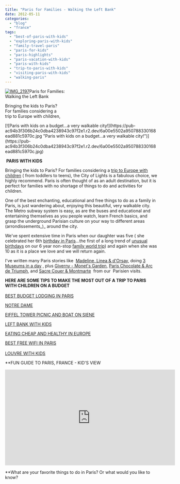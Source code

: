 ```yaml
---
title: "Paris for Families - Walking the Left Bank"
date: 2012-05-11
categories: 
  - "blog"
  - "france"
tags: 
  - "best-of-paris-with-kids"
  - "exploring-paris-with-kids"
  - "family-travel-paris"
  - "paris-for-kids"
  - "paris-highlights"
  - "paris-vacation-with-kids"
  - "paris-with-kids"
  - "trip-to-paris-with-kids"
  - "visiting-paris-with-kids"
  - "walking-paris"
---
```


[![IMG_2197](https://pub-ac94b3f306b24c0dba4238943c97f2e1.r2.dev/6a00e5502a950788330168ead880cd970c.jpg "IMG_2197")](https://pub-ac94b3f306b24c0dba4238943c97f2e1.r2.dev/6a00e5502a950788330168ead880cd970c.jpg)Paris for Families:  
Walking the Left Bank

Bringing the kids to Paris?  
For families considering a  
trip to Europe with children,

<!--more--> [![Paris with kids on a budget...a very walkable city!](https://pub-ac94b3f306b24c0dba4238943c97f2e1.r2.dev/6a00e5502a950788330168ead881c5970c.jpg "Paris with kids on a budget...a very walkable city!")](https://pub-ac94b3f306b24c0dba4238943c97f2e1.r2.dev/6a00e5502a950788330168ead881c5970c.jpg)

 **PARIS WITH KIDS**

Bringing the kids to Paris? For families considering a [trip to Europe with children](http://soultravelers3new.local/2012/02/5-best-european-family-vacations.html "trip to Europe with children") ( from toddlers to teens), the City of Lights is a fabulous choice, we highly recommend. Paris is often thought of as an adult destination, but it is perfect for families with no shortage of things to do and activities for children.  
  
One of the best enchanting, educational and free things to do as a family in Paris, is just wandering about, enjoying this beautiful, very walkable city. The Metro subway system is easy, as are the buses and educational and entertaining themselves as you people watch, learn French basics, and grasp the underground Parisian culture on your way to different areas (arrondissements_)_ around the city.  
  
We've spent extensive time in Paris when our daughter was five ( she celebrated her 6th [birthday in Paris](http://soultravelers3new.local/2006/09/mozarts-6th-at.html "birthday in paris")...the first of a long trend of [unusual birthdays](http://soultravelers3new.local/2011/10/celebrating-kids-birthdays-while-traveling.html "celebrating birthdays while traveling") on our 6 year non-stop [family world trip](http://soultravelers3new.local/2010/09/8-reasons-for-a-family-world-trip-international-vacations-holidays-abroad-longterm-travel-rtw.html "family world trip")) and again when she was 10 as it is a place we love and we will return again.  
  
I've written many Paris stories like  [Madeline, Linea & d'Orsay](http://soultravelers3new.local/2006/09/madeline-linea.html "family trave paris Madeline, D'Orsay, Linea"), doing [3 Museums in a day](http://soultravelers3new.local/2006/09/3-museums-in-a.html "Paris 3 museums in a day") , plus [Giverny - Monet's Garden](http://soultravelers3new.local/2006/10/giverny-monets.html "Giverny monet's garden day trip from Paris"), [Paris Chocolate & Arc de Triumph](http://soultravelers3new.local/2006/09/sun-arc-de-triu.html "Paris chocolate arc de triumph"), and [Sacre Couer & Montmarte](http://soultravelers3new.local/2006/10/sacre-coeur-mon.html#more "Paris with kids Sacre Coer & Montmarte")  from our  Parisien visits.  
  
**HERE ARE SOME TIPS TO MAKE THE MOST OUT OF A TRIP TO PARIS WITH CHILDREN ON A BUDGET**  
[  
](http://soultravelers3new.local/2010/10/free-wifi-travel-office-paris-digital-nomad-technomad-minimalist-workshift-mobile-work-on-the-road.html "BEST WIFI IN PARIS")[BEST BUDGET LODGING IN PARIS](http://soultravelers3new.local/2006/09/paris-bois-de-b.html "Best budget lodging in paris")[  
](http://soultravelers3new.local/2010/10/free-wifi-travel-office-paris-digital-nomad-technomad-minimalist-workshift-mobile-work-on-the-road.html "BEST WIFI IN PARIS")[](http://soultravelers3new.local/2010/10/free-wifi-travel-office-paris-digital-nomad-technomad-minimalist-workshift-mobile-work-on-the-road.html "BEST WIFI IN PARIS")

[](http://soultravelers3new.local/2010/10/free-wifi-travel-office-paris-digital-nomad-technomad-minimalist-workshift-mobile-work-on-the-road.html "BEST WIFI IN PARIS")[NOTRE DAME](http://soultravelers3new.local/2011/07/family-travel-paris-notre-dame-photo.html "Notre dame with kids")  
  
[EIFFEL TOWER PICNIC AND BOAT ON SIENE](http://soultravelers3new.local/2010/10/celebrating-in-paris-eiffel-tower-family-travel-adventures-abroad-birthdays-weddings-and-anniversari.html "celebrating in Paris Eiffel picnic and boat ride")  
  
[LEFT BANK WITH KIDS](http://soultravelers3new.local/2006/09/notre-dame-left.html "LEFT BANK WITH KIDS")  
  
[EATING CHEAP AND HEALTHY IN EUROPE](http://soultravelers3new.local/2008/09/how-to-eat-heal.html "eating healthy and cheap in europe")  
  
[BEST FREE WIFI IN PARIS](http://soultravelers3new.local/2010/10/free-wifi-travel-office-paris-digital-nomad-technomad-minimalist-workshift-mobile-work-on-the-road.html "BEST WIFI IN PARIS")  
[  
LOUVRE WITH KIDS](http://soultravelers3new.local/2011/03/-family-travel-paris-france-louvre-photo.html "louvre with kids")  
  
  
**FUN GUIDE TO PARIS, FRANCE - KID'S VIEW  
  
  

<iframe src="http://www.youtube.com/embed/UyqgnJcN5iY?rel=0" frameborder="0" height="315" width="560"></iframe>

  
  
**What are your favorite things to do in Paris? Or what would you like to know?
